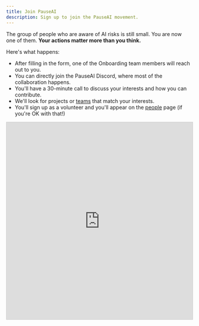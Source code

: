 ```yaml
---
title: Join PauseAI
description: Sign up to join the PauseAI movement.
---
```


The group of people who are aware of AI risks is still small.
You are now one of them.
**Your actions matter more than you think.**

<!-- ## [Sign up here](https://airtable.com/appWPTGqZmUcs3NWu/pagoxRuCai4OYJEHt/form) -->

Here's what happens:

- After filling in the form, one of the Onboarding team members will reach out to you.
- You can directly join the PauseAI Discord, where most of the collaboration happens.
- You'll have a 30-minute call to discuss your interests and how you can contribute.
- We'll look for projects or [teams](/teams) that match your interests.
- You'll sign up as a volunteer and you'll appear on the [people](/people) page (if you're OK with that!)

<iframe class="airtable-embed" src="https://airtable.com/embed/appWPTGqZmUcs3NWu/pagoxRuCai4OYJEHt/form" frameborder="0" onmousewheel="" width="100%" height="533" style="background: transparent; border: 1px solid #ccc;"></iframe>
